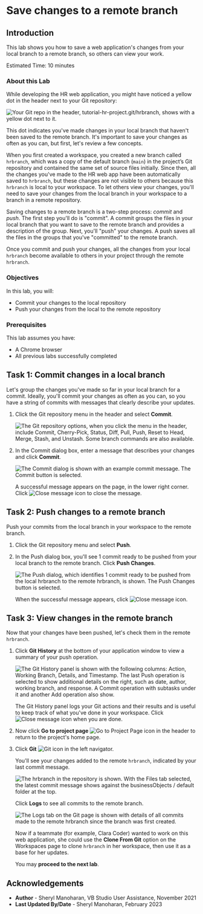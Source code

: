 # Save changes to a remote branch

## Introduction

This lab shows you how to save a web application's changes from your local branch to a remote branch, so others can view your work.

Estimated Time: 10 minutes

### About this Lab

While developing the HR web application, you might have noticed a yellow dot in the header next to your Git repository:

![Your Git repo in the header, tutorial-hr-project.git/hrbranch, shows with a yellow dot next to it.](images/git-changes-badge.png "")

This dot indicates you've made changes in your local branch that haven't been saved to the remote branch. It's important to save your changes as often as you can, but first, let's review a few concepts.

When you first created a workspace, you created a new branch called `hrbranch`, which was a copy of the default branch (`main`) in the project’s Git repository and contained the same set of source files initially. Since then, all the changes you've made to the HR web app have been automatically saved to `hrbranch`, but these changes are not visible to others because this `hrbranch` is local to your workspace. To let others view your changes, you'll need to save your changes from the local branch in your workspace to a branch in a remote repository.

Saving changes to a remote branch is a two-step process: _commit_ and _push_. The first step you'll do is "commit". A commit groups the files in your local branch that you want to save to the remote branch and provides a description of the group. Next, you'll "push" your changes. A push saves all the files in the groups that you've "committed" to the remote branch.

Once you commit and push your changes, all the changes from your local `hrbranch` become available to others in your project through the remote `hrbranch`.

### Objectives

In this lab, you will:

* Commit your changes to the local repository
* Push your changes from the local to the remote repository

### Prerequisites

This lab assumes you have:

* A Chrome browser
* All previous labs successfully completed

## Task 1: Commit changes in a local branch

Let's group the changes you've made so far in your local branch for a commit. Ideally, you'll commit your changes as often as you can, so you have a string of commits with messages that clearly describe your updates.

1. Click the Git repository menu in the header and select **Commit**.

    ![The Git repository options, when you click the menu in the header, include Commit, Cherry-Pick, Status, Diff, Pull, Push, Reset to Head, Merge, Stash, and Unstash. Some branch commands are also available.](images/commit-menu.png "")

2. In the Commit dialog box, enter a message that describes your changes and click **Commit**.

    ![The Commit dialog is shown with an example commit message. The Commit button is selected.](images/commit.png "")

    A successful message appears on the page, in the lower right corner. Click ![Close message icon](images/x-icon.png) to close the message.

## Task 2: Push changes to a remote branch

Push your commits from the local branch in your workspace to the remote branch.

1. Click the Git repository menu and select **Push**.
2. In the Push dialog box, you'll see 1 commit ready to be pushed from your local branch to the remote branch. Click **Push Changes**.

    ![The Push dialog, which identifies 1 commit ready to be pushed from the local hrbranch to the remote hrbranch, is shown. The Push Changes button is selected.](images/push-changes.png "")

    When the successful message appears, click ![Close message icon](images/x-icon.png).

## Task 3: View changes in the remote branch

Now that your changes have been pushed, let's check them in the remote `hrbranch`.

1. Click **Git History** at the bottom of your application window to view a summary of your push operation.

   ![The Git History panel is shown with the following columns: Action, Working Branch, Details, and Timestamp. The last Push operation is selected to show additional details on the right, such as date, author, working branch, and response. A Commit operation with subtasks under it and another Add operation also show.](images/git-history.png "")

   The Git History panel logs your Git actions and their results and is useful to keep track of what you've done in your workspace. Click ![Close message icon](images/x-icon.png) when you are done.

2. Now click **Go to project page** ![Go to Project Page icon](images/go-to-project-home-icon.png) in the header to return to the project's home page.

3. Click **Git** ![Git icon](images/git-icon.png) in the left navigator.

   You'll see your changes added to the remote `hrbranch`, indicated by your last commit message.

    ![The hrbranch in the repository is shown. With the Files tab selected, the latest commit message shows against the businessObjects / default folder at the top.](images/git-view-hrbranch.png "")

    Click **Logs** to see all commits to the remote branch.

    ![The Logs tab on the Git page is shown with details of all commits made to the remote hrbranch since the branch was first created.](images/git-view-hrbranch-logs.png "")

    Now if a teammate (for example, Clara Coder) wanted to work on this web application, she could use the **Clone From Git** option on the Workspaces page to clone `hrbranch` in her workspace, then use it as a base for her updates.

    You may **proceed to the next lab**.

## Acknowledgements

* **Author** - Sheryl Manoharan, VB Studio User Assistance, November 2021
* **Last Updated By/Date** - Sheryl Manoharan, February 2023

